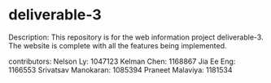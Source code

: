 # deliverable-3

Description:
This repository is for the web information project deliverable-3. The website is complete with all the features being implemented.

contributors:
  Nelson Ly: 1047123
  Kelman Chen: 1168867 
  Jia Ee Eng: 1166553 
  Srivatsav Manokaran: 1085394 
  Praneet Malaviya: 1181534 
